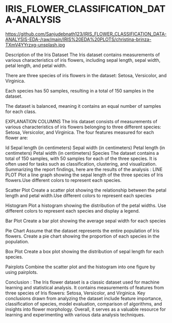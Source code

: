   # IRIS_FLOWER_CLASSIFICATION_DATA-ANALYSIS

https://github.com/Sanjudebnath123/IRIS_FLOWER_CLASSIFICATION_DATA-ANALYSIS-EDA-/raw/main/IRIS%20EDA%20PLOTS/christina-brinza-TXmV4YYrzxg-unsplash.jpg

Description of the Iris Dataset
The Iris dataset contains measurements of various characteristics of iris flowers, including sepal length, sepal width, petal length, and petal width.

There are three species of iris flowers in the dataset: Setosa, Versicolor, and Virginica.

Each species has 50 samples, resulting in a total of 150 samples in the dataset.

The dataset is balanced, meaning it contains an equal number of samples for each class.

EXPLANATION COLUMNS
The Iris dataset consists of measurements of various characteristics of iris flowers belonging to three different species: Setosa, Versicolor, and Virginica. The four features measured for each flower are:

Id
Sepal length (in centimeters)
Sepal width (in centimeters)
Petal length (in centimeters)
Petal width (in centimeters)
Species The dataset contains a total of 150 samples, with 50 samples for each of the three species. It is often used for tasks such as classification, clustering, and visualization.
Summarizing the report findings, here are the results of the analysis :
LINE PLOT
Plot a line graph showing the sepal length of the three species of Iris flowers.Use different colors to represent each species.


Scatter Plot
Create a scatter plot showing the relationship between the petal length and petal width.Use different colors to represent each species


Histogram
Plot a histogram showing the distribution of the petal widths. Use different colors to represent each species and display a legend.


Bar Plot
Create a bar plot showing the average sepal width for each species


Pie Chart
Assume that the dataset represents the entire population of Iris flowers. Create a pie chart showing the proportion of each species in the population.


Box Plot
Create a box plot showing the distribution of sepal length for each species.


Pairplots
Combine the scatter plot and the histogram into one figure by using pairplots.


Conclusion :
The Iris flower dataset is a classic dataset used for machine learning and statistical analysis. It contains measurements of features from three species of Iris flowers: Setosa, Versicolor, and Virginica. Key conclusions drawn from analyzing the dataset include feature importance, classification of species, model evaluation, comparison of algorithms, and insights into flower morphology. Overall, it serves as a valuable resource for learning and experimenting with various data analysis techniques.


